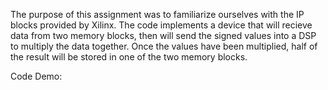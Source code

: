 The purpose of this assignment was to familiarize ourselves with the IP blocks provided by Xilinx. The code implements a device that will recieve data from two memory blocks,
then will send the signed values into a DSP to multiply the data together. Once the values have been multiplied, half of the result will be stored in one of the two memory blocks.

Code Demo:
